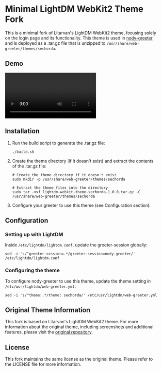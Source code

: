# Minimal LightDM WebKit2 Theme Fork

This is a minimal fork of Litarvan's LightDM WebKit2 theme, focusing solely on the login page and its functionality. This theme is used in [nody-greeter](https://github.com/JezerM/nody-greeter) and is deployed as a .tar.gz file that is unzipped to `/usr/share/web-greeter/themes/sechorda`.

## Demo

![Greeter Demo](greeter-demo.webm)


## Installation

1. Run the build script to generate the .tar.gz file:
   ```
   ./build.sh
   ```
2. Create the theme directory (if it doesn't exist) and extract the contents of the .tar.gz file:
   ```
   # Create the theme directory if it doesn't exist
   sudo mkdir -p /usr/share/web-greeter/themes/sechorda
   
   # Extract the theme files into the directory
   sudo tar -xvf lightdm-webkit-theme-sechorda-1.0.0.tar.gz -C /usr/share/web-greeter/themes/sechorda
   ```
3. Configure your greeter to use this theme (see Configuration section).

## Configuration

### Setting up with LightDM

Inside `/etc/lightdm/lightdm.conf`, update the greeter-session globally:

```
sed -i 's/^greeter-session=.*/greeter-session=nody-greeter/' /etc/lightdm/lightdm.conf
```

### Configuring the theme

To configure nody-greeter to use this theme, update the theme setting in `/etc/usr/lightdm/web-greeter.yml`:

```
sed -i 's/^theme:.*/theme: sechorda/' /etc/usr/lightdm/web-greeter.yml
```

## Original Theme Information

This fork is based on Litarvan's LightDM WebKit2 theme. For more information about the original theme, including screenshots and additional features, please visit the [original repository](https://github.com/Litarvan/lightdm-webkit-theme-litarvan).

## License

This fork maintains the same license as the original theme. Please refer to the LICENSE file for more information.

